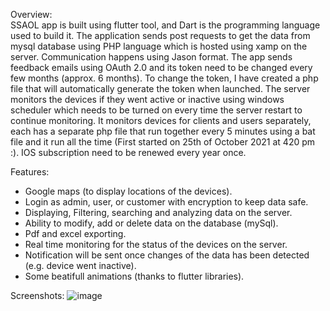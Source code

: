 Overview: <br />
SSAOL app is built using flutter tool, and Dart is the programming language used to build it. The application sends post requests to get the data from mysql database using PHP language which is hosted using xamp on the server. Communication happens using Jason format. The app sends feedback emails using OAuth 2.0 and its token need to be changed every few months (approx. 6 months). To change the token, I have created a php file that will automatically generate the token when launched. The server monitors the devices if they went active or inactive using windows scheduler which needs to be turned on every time the server restart to continue monitoring. It monitors devices for clients and users separately, each has a separate php file that run together every 5 minutes using a bat file and it run all the time (First started on 25th of October 2021 at 420 pm :).  IOS subscription need to be renewed every year once.

Features: <br />
- Google maps (to display locations of the devices). <br />
- Login as admin, user, or customer with encryption to keep data safe. <br />
- Displaying, Filtering, searching and analyzing data on the server. <br />
- Ability to modify, add or delete data on the database (mySql). <br />
- Pdf and excel exporting. <br />
- Real time monitoring for the status of the devices on the server. <br />
- Notification will be sent once changes of the data has been detected (e.g. device went inactive). <br />
- Some beatifull animations (thanks to flutter libraries). <br />

Screenshots:
![image](https://user-images.githubusercontent.com/60311634/155440935-da4780d7-d46f-4183-9b8d-abad286a0d8e.png)
